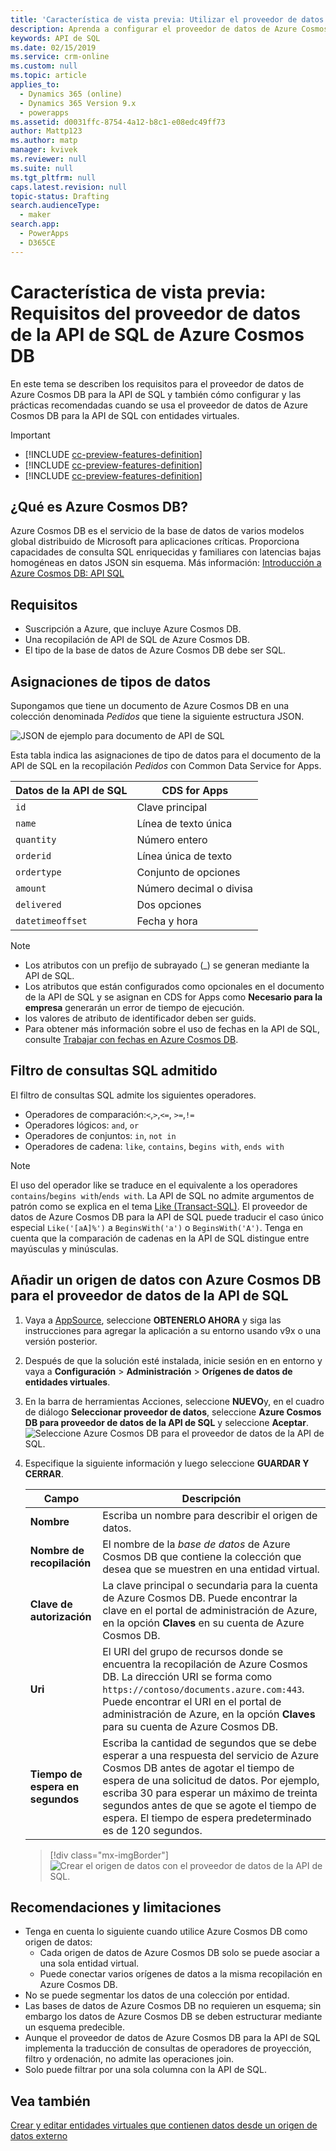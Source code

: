 ```yaml
---
title: 'Característica de vista previa: Utilizar el proveedor de datos de Azure Cosmos DB para la API de SQL con Common Data Service for Apps | MicrosoftDocs'
description: Aprenda a configurar el proveedor de datos de Azure Cosmos DB para el proveedor de datos de la API de SQL para usar con entidades virtuales.
keywords: API de SQL
ms.date: 02/15/2019
ms.service: crm-online
ms.custom: null
ms.topic: article
applies_to:
  - Dynamics 365 (online)
  - Dynamics 365 Version 9.x
  - powerapps
ms.assetid: d0031ffc-8754-4a12-b8c1-e08edc49ff73
author: Mattp123
ms.author: matp
manager: kvivek
ms.reviewer: null
ms.suite: null
ms.tgt_pltfrm: null
caps.latest.revision: null
topic-status: Drafting
search.audienceType:
  - maker
search.app:
  - PowerApps
  - D365CE
---
```


# <a name="preview-feature-azure-cosmos-db-sql-api-data-provider-requirements"></a>Característica de vista previa: Requisitos del proveedor de datos de la API de SQL de Azure Cosmos DB

En este tema se describen los requisitos para el proveedor de datos de Azure Cosmos DB para la API de SQL y también cómo configurar y las prácticas recomendadas cuando se usa el proveedor de datos de Azure Cosmos DB para la API de SQL con entidades virtuales. 

> [!IMPORTANT]
> - [!INCLUDE [cc-preview-features-definition](../../includes/cc-preview-features-definition.md)]
> - [!INCLUDE [cc-preview-features-definition](../../includes/cc-preview-features-expect-changes.md)]
> - [!INCLUDE [cc-preview-features-definition](../../includes/cc-preview-features-no-ms-support.md)]


## <a name="what-is-azure-cosmos-db"></a>¿Qué es Azure Cosmos DB?

Azure Cosmos DB es el servicio de la base de datos de varios modelos global distribuido de Microsoft para aplicaciones críticas. Proporciona capacidades de consulta SQL enriquecidas y familiares con latencias bajas homogéneas en datos JSON sin esquema. Más información: [Introducción a Azure Cosmos DB: API SQL](https://docs.microsoft.com/azure/cosmos-db/sql-api-introduction)

## <a name="requirements"></a>Requisitos

- Suscripción a Azure, que incluye Azure Cosmos DB.
- Una recopilación de API de SQL de Azure Cosmos DB.
- El tipo de la base de datos de Azure Cosmos DB debe ser SQL. 

## <a name="data-type-mapping"></a>Asignaciones de tipos de datos

Supongamos que tiene un documento de Azure Cosmos DB en una colección denominada *Pedidos* que tiene la siguiente estructura JSON.

![JSON de ejemplo para documento de API de SQL](media/documentdbexample.png)

Esta tabla indica las asignaciones de tipo de datos para el documento de la API de SQL en la recopilación *Pedidos* con Common Data Service for Apps.

|Datos de la API de SQL|CDS for Apps|
|--|--|
|`id`|Clave principal|
|`name`|Línea de texto única|
|`quantity`|Número entero|
|`orderid`|Línea única de texto|
|`ordertype`|Conjunto de opciones|
|`amount`|Número decimal o divisa|
|`delivered`|Dos opciones|
|`datetimeoffset`|Fecha y hora|

> [!NOTE]
> - Los atributos con un prefijo de subrayado (_) se generan mediante la API de SQL.
> - Los atributos que están configurados como opcionales en el documento de la API de SQL y se asignan en CDS for Apps como **Necesario para la empresa** generarán un error de tiempo de ejecución.
> - los valores de atributo de identificador deben ser guids.
> - Para obtener más información sobre el uso de fechas en la API de SQL, consulte [Trabajar con fechas en Azure Cosmos DB](https://azure.microsoft.com/blog/working-with-dates-in-azure-documentdb-4/).

## <a name="supported-sql-query-filtering"></a>Filtro de consultas SQL admitido

El filtro de consultas SQL admite los siguientes operadores. 

- Operadores de comparación:`<`,`>`,`<=`, `>=`,`!=`
- Operadores lógicos: `and`, `or` 
- Operadores de conjuntos: `in`, `not in`
- Operadores de cadena: `like`, `contains`, b`egins with`, `ends with`

> [!NOTE]
> El uso del operador like se traduce en el equivalente a los operadores `contains`/`begins with`/`ends with`. La API de SQL no admite argumentos de patrón como se explica en el tema [Like (Transact-SQL)](/sql/t-sql/language-elements/like-transact-sql). El proveedor de datos de Azure Cosmos DB para la API de SQL puede traducir el caso único especial `Like('[aA]%')` a `BeginsWith('a')` o `BeginsWith('A')`. Tenga en cuenta que la comparación de cadenas en la API de SQL distingue entre mayúsculas y minúsculas.

## <a name="add-a-data-source-using-the-azure-cosmos-db-for-sql-api-data-provider"></a>Añadir un origen de datos con Azure Cosmos DB para el proveedor de datos de la API de SQL

1. Vaya a [AppSource](https://appsource.microsoft.com/product/dynamics-365/mscrm.documentdb_data_provider?tab=Overview), seleccione **OBTENERLO AHORA** y siga las instrucciones para agregar la aplicación a su entorno usando v9x o una versión posterior.
2. Después de que la solución esté instalada, inicie sesión en en entorno y vaya a **Configuración** > **Administración** > **Orígenes de datos de entidades virtuales**.
3. En la barra de herramientas Acciones, seleccione **NUEVO**y, en el cuadro de diálogo **Seleccionar proveedor de datos**, seleccione **Azure Cosmos DB para proveedor de datos de la API de SQL** y seleccione **Aceptar**.
![Seleccione Azure Cosmos DB para el proveedor de datos de la API de SQL.](media/createdatasource.png)
1. Especifique la siguiente información y luego seleccione **GUARDAR Y CERRAR**.

    |Campo|Descripción|
    |--|--|
    |**Nombre**|Escriba un nombre para describir el origen de datos.|
    |**Nombre de recopilación**|El nombre de la *base de datos* de Azure Cosmos DB que contiene la colección que desea que se muestren en una entidad virtual.  |
    |**Clave de autorización**|La clave principal o secundaria para la cuenta de Azure Cosmos DB. Puede encontrar la clave en el portal de administración de Azure, en la opción **Claves** en su cuenta de Azure Cosmos DB.|
    |**Uri**|El URI del grupo de recursos donde se encuentra la recopilación de Azure Cosmos DB. La dirección URI se forma como `https://contoso/documents.azure.com:443`. Puede encontrar el URI en el portal de administración de Azure, en la opción **Claves** para su cuenta de Azure Cosmos DB. |
    |**Tiempo de espera en segundos**|Escriba la cantidad de segundos que se debe esperar a una respuesta del servicio de Azure Cosmos DB antes de agotar el tiempo de espera de una solicitud de datos. Por ejemplo, escriba 30 para esperar un máximo de treinta segundos antes de que se agote el tiempo de espera. El tiempo de espera predeterminado es de 120 segundos.|

    > [!div class="mx-imgBorder"] 
    > ![Crear el origen de datos con el proveedor de datos de la API de SQL.](media/cosmosdb-datasource.png)

## <a name="best-practices-and-limitations"></a>Recomendaciones y limitaciones

- Tenga en cuenta lo siguiente cuando utilice Azure Cosmos DB como origen de datos:
   - Cada origen de datos de Azure Cosmos DB solo se puede asociar a una sola entidad virtual.
   - Puede conectar varios orígenes de datos a la misma recopilación en Azure Cosmos DB.
- No se puede segmentar los datos de una colección por entidad.
- Las bases de datos de Azure Cosmos DB no requieren un esquema; sin embargo los datos de Azure Cosmos DB se deben estructurar mediante un esquema predecible. 
- Aunque el proveedor de datos de Azure Cosmos DB para la API de SQL implementa la traducción de consultas de operadores de proyección, filtro y ordenación, no admite las operaciones join.
- Solo puede filtrar por una sola columna con la API de SQL.

## <a name="see-also"></a>Vea también

[Crear y editar entidades virtuales que contienen datos desde un origen de datos externo](create-edit-virtual-entities.md)
